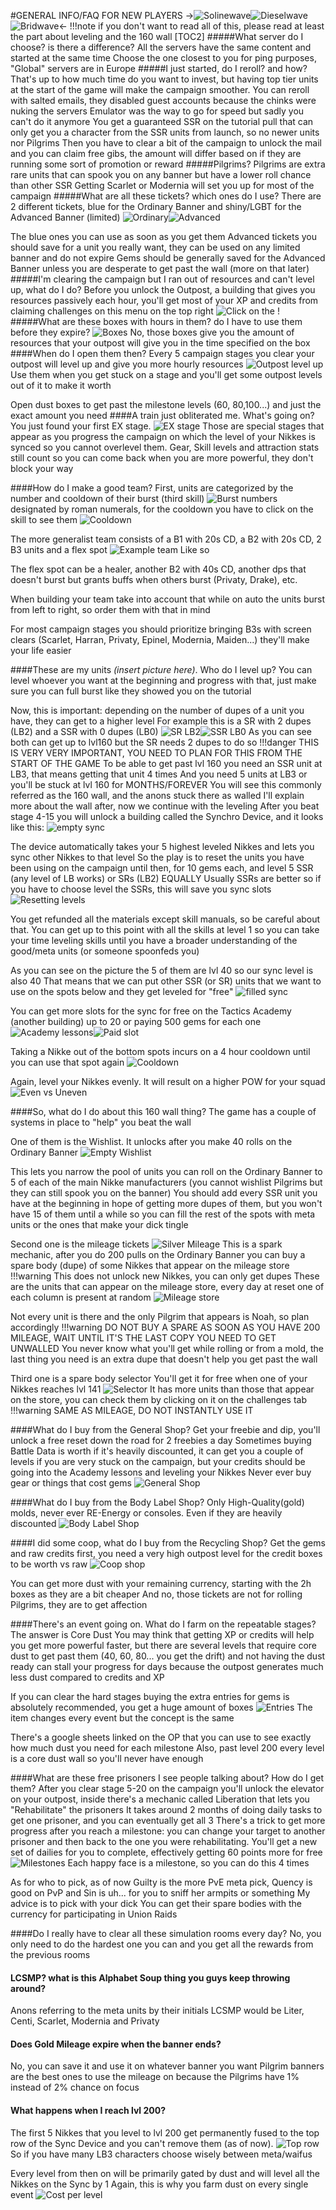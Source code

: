 #GENERAL INFO/FAQ FOR NEW PLAYERS
->![Solinewave](https://i.imgur.com/hxWsAeC.png)![Dieselwave](https://i.imgur.com/3hzv3JC.png)![Bridwave](https://i.imgur.com/VvfZirt.png)<-
!!!note if you don't want to read all of this, please read at least the part about leveling and the 160 wall
[TOC2]
#####What server do I choose? is there a difference?
All the servers have the same content and started at the same time
Choose the one closest to you for ping purposes, "Global" servers are in Europe
#####I just started, do I reroll? and how?
That's up to how much time do you want to invest, but having top tier units at the start of the game will make the campaign smoother.
You can reroll with salted emails, they disabled guest accounts because the chinks were nuking the servers
Emulator was the way to go for speed but sadly you can't do it anymore
You get a guaranteed SSR on the tutorial pull that can only get you a character from the SSR units from launch, so no newer units nor Pilgrims
Then you have to clear a bit of the campaign to unlock the mail and you can claim free gibs, the amount will differ based on if they are running some sort of promotion or reward
#####Pilgrims?
Pilgrims are extra rare units that can spook you on any banner but have a lower roll chance than other SSR
Getting Scarlet or Modernia will set you up for most of the campaign
#####What are all these tickets? which ones do I use?
There are 2 different tickets, blue for the Ordinary Banner and shiny/LGBT for the Advanced Banner (limited)
![Ordinary](https://i.imgur.com/p64Zn7d.png)![Advanced](https://i.imgur.com/kxZk4oN.png)

The blue ones you can use as soon as you get them
Advanced tickets you should save for a unit you really want, they can be used on any limited banner and do not expire
Gems should be generally saved for the Advanced Banner unless you are desperate to get past the wall (more on that later)
#####I'm clearing the campaign but I ran out of resources and can't level up, what do I do?
Before you unlock the Outpost, a building that gives you resources passively each hour, you'll get most of your XP and credits from claiming challenges on this menu on the top right ![Click on the !](https://i.imgur.com/5wgBTPK.png)
#####What are these boxes with hours in them? do I have to use them before they expire?
![Boxes](https://i.imgur.com/i66UMHT.png)
No, those boxes give you the amount of resources that your outpost will give you in the time specified on the box
####When do I open them then?
Every 5 campaign stages you clear your outpost will level up and give you more hourly resources
![Outpost level up](https://i.imgur.com/xkWjF9S.png)
Use them when you get stuck on a stage and you'll get some outpost levels out of it to make it worth

Open dust boxes to get past the milestone levels (60, 80,100...) and just the exact amount you need
####A train just obliterated me. What's going on?
You just found your first EX stage.
![EX stage](https://i.imgur.com/LvyxyxP.png)
Those are special stages that appear as you progress the campaign on which the level of your Nikkes is synced so you cannot overlevel them.
Gear, Skill levels and attraction stats still count so you can come back when you are more powerful, they don't block your way

####How do I make a good team?
First, units are categorized by the number and cooldown of their burst (third skill)
![Burst numbers](https://i.imgur.com/IWeGac8.png)   designated by roman numerals, for the cooldown you have to click on the skill to see them   ![Cooldown](https://i.imgur.com/broFIE1.png)

The more generalist team consists of a B1 with 20s CD, a B2 with 20s CD, 2 B3 units and a flex spot
![Example team](https://i.imgur.com/SiF7ZYA.png) Like so

The flex spot can be a healer, another B2 with 40s CD, another dps that doesn't burst but grants buffs when others burst (Privaty, Drake), etc.

When building your team take into account that while on auto the units burst from left to right, so order them with that in mind

For most campaign stages you should prioritize bringing B3s with screen clears (Scarlet, Harran, Privaty, Epinel, Modernia, Maiden...) they'll make your life easier

####These are my units *(insert picture here)*. Who do I level up?
You can level whoever you want at the beginning and progress with that, just make sure you can full burst like they showed you on the tutorial

Now, this is important: depending on the number of dupes of a unit you have, they can get to a higher level
For example this is a SR with 2 dupes (LB2) and a SSR with 0 dupes (LB0)
![SR LB2](https://i.imgur.com/toV782l.png)![SSR LB0](https://i.imgur.com/TLONLXz.png)
As you can see both can get up to lvl160 but the SR needs 2 dupes to do so
!!!danger THIS IS VERY VERY IMPORTANT, YOU NEED TO PLAN FOR THIS FROM THE START OF THE GAME
To be able to get past lvl 160 you need an SSR unit at LB3, that means getting that unit 4 times
And you need 5 units at LB3 or you'll be stuck at lvl 160 for MONTHS/FOREVER
You will see this commonly referred as the 160 wall, and the anons stuck there as walled
I'll explain more about the wall after, now we continue with the leveling
After you beat stage 4-15 you will unlock a building called the Synchro Device, and it looks like this:
![empty sync](https://i.imgur.com/uHyko77.png)

The device automatically takes your 5 highest leveled Nikkes and lets you sync other Nikkes to that level
So the play is to reset the units you have been using on the campaign until then, for 10 gems each, and level 5 SSR (any level of LB works) or SRs (LB2) EQUALLY
Usually SSRs are better so if you have to choose level the SSRs, this will save you sync slots
![Resetting levels](https://i.imgur.com/H7cuG0a.png)

You get refunded all the materials except skill manuals, so be careful about that. You can get up to this point with all the skills at level 1 so you can take your time leveling skills until you have a broader understanding of the good/meta units (or someone spoonfeds you)

As you can see on the picture the 5 of them are lvl 40 so our sync level is also 40
That means that we can put other SSR (or SR) units that we want to use on the spots below and they get leveled for "free"
![filled sync](https://i.imgur.com/wc6rTpZ.png)

You can get more slots for the sync for free on the Tactics Academy (another building) up to 20 or paying 500 gems for each one
![Academy lessons](https://i.imgur.com/iA1I4Z7.png)![Paid slot](https://i.imgur.com/jTq029e.png)

Taking a Nikke out of the bottom spots incurs on a 4 hour cooldown until you can use that spot again
![Cooldown](https://i.imgur.com/PYXAS37.png)

Again, level your Nikkes evenly. It will result on a higher POW for your squad
![Even vs Uneven](https://i.imgur.com/JmBc6XS.png)

####So, what do I do about this 160 wall thing?
The game has a couple of systems in place to "help" you beat the wall

One of them is the Wishlist. It unlocks after you make 40 rolls on the Ordinary Banner
![Empty Wishlist](https://i.imgur.com/ZLnYTpz.png)

This lets you narrow the pool of units you can roll on the Ordinary Banner to 5 of each of the main Nikke manufacturers (you cannot wishlist Pilgrims but they can still spook you on the banner)
You should add every SSR unit you have at the beginning in hope of getting more dupes of them, but you won't have 15 of them until a while so you can fill the rest of the spots with meta units or the ones that make your dick tingle

Second one is the mileage tickets
![Silver Mileage](https://i.imgur.com/CkgsVnY.png)
This is a spark mechanic, after you do 200 pulls on the Ordinary Banner you can buy a spare body (dupe) of some Nikkes that appear on the mileage store
!!!warning This does not unlock new Nikkes, you can only get dupes
These are the units that can appear on the mileage store, every day at reset one of each column is present at random
![Mileage store](https://files.catbox.moe/ffdfzk.png)

Not every unit is there and the only Pilgrim that appears is Noah, so plan accordingly
!!!warning DO NOT BUY A SPARE AS SOON AS YOU HAVE 200 MILEAGE, WAIT UNTIL IT'S THE LAST COPY YOU NEED TO GET UNWALLED
You never know what you'll get while rolling or from a mold, the last thing you need is an extra dupe that doesn't help you get past the wall

Third one is a spare body selector
You'll get it for free when one of your Nikkes reaches lvl 141
![Selector](https://i.imgur.com/Pn01aoc.png)
It has more units than those that appear on the store, you can check them by clicking on it on the challenges tab
!!!warning SAME AS MILEAGE, DO NOT INSTANTLY USE IT

####What do I buy from the General Shop?
Get your freebie and dip, you'll unlock a free reset down the road for 2 freebies a day
Sometimes buying Battle Data is worth if it's heavily discounted, it can get you a couple of levels if you are very stuck on the campaign, but your credits should be going into the Academy lessons and leveling your Nikkes
Never ever buy gear or things that cost gems
![General Shop](https://i.imgur.com/46V8eFK.png)

####What do I buy from the Body Label Shop?
Only High-Quality(gold) molds, never ever RE-Energy or consoles. Even if they are heavily discounted
![Body Label Shop](https://i.imgur.com/asU6Q65.png)

####I did some coop, what do I buy from the Recycling Shop?
Get the gems and raw credits first, you need a very high outpost level for the credit boxes to be worth vs raw
![Coop shop](https://i.imgur.com/yx7xrvp.png)

You can get more dust with your remaining currency, starting with the 2h boxes as they are a bit cheaper
And no, those tickets are not for rolling Pilgrims, they are to get affection

####There's an event going on. What do I farm on the repeatable stages?
The answer is Core Dust
You may think that getting XP or credits will help you get more powerful faster, but there are several levels that require core dust to get past them (40, 60, 80... you get the drift) and not having the dust ready can stall your progress for days because the outpost generates much less dust compared to credits and XP

If you can clear the hard stages buying the extra entries for gems is absolutely recommended, you get a huge amount of boxes
![Entries](https://i.imgur.com/ZlUrwcV.png) The item changes every event but the concept is the same

There's a google sheets linked on the OP that you can use to see exactly how much dust you need for each milestone
Also, past level 200 every level is a core dust wall so you'll never have enough

####What are these free prisoners I see people talking about? How do I get them?
After you clear stage 5-20 on the campaign you'll unlock the elevator on your outpost, inside there's a mechanic called Liberation that lets you "Rehabilitate" the prisoners
It takes around 2 months of doing daily tasks to get one prisoner, and you can eventually get all 3
There's a trick to get more progress after you reach a milestone: you can change your target to another prisoner and then back to the one you were rehabilitating. You'll get a new set of dailies for you to complete, effectively getting 60 points more for free
![Milestones](https://i.imgur.com/VZRlMIr.png) Each happy face is a milestone, so you can do this 4 times

As for who to pick, as of now Guilty is the more PvE meta pick, Quency is good on PvP and Sin is uh... for you to sniff her armpits or something
My advice is to pick with your dick
You can get their spare bodies with the currency for participating in Union Raids

####Do I really have to clear all these simulation rooms every day?
No, you only need to do the hardest one you can and you get all the rewards from the previous rooms

#### LCSMP? what is this Alphabet Soup thing you guys keep throwing around?
Anons referring to the meta units by their initials
LCSMP would be Liter, Centi, Scarlet, Modernia and Privaty

#### Does Gold Mileage expire when the banner ends?
No, you can save it and use it on whatever banner you want
Pilgrim banners are the best ones to use the mileage on because the Pilgrims have 1% instead of 2% chance on focus

#### What happens when I reach lvl 200?
The first 5 Nikkes that you level to lvl 200 get permanently fused to the top row of the Sync Device and you can't remove them (as of now).
![Top row](https://i.imgur.com/g0FCW4I.png)
So if you have many LB3 characters choose wisely between meta/waifus

Every level from then on will be primarily gated by dust and will level all the Nikkes on the Sync by 1
Again, this is why you farm dust on every single event
![Cost per level](https://i.imgur.com/0A9Hkw1.png)